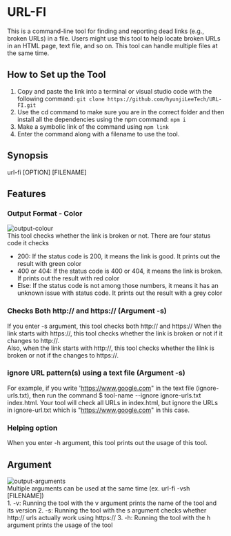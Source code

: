 # URL-FI

This is a command-line tool for finding and reporting dead links (e.g., broken URLs) in a file. Users might use this tool to help locate broken URLs in an HTML page, text file, and so on. This tool can handle multiple files at the same time.

## How to Set up the Tool
1. Copy and paste the link into a terminal or visual studio code with the following command: `git clone https://github.com/hyunjiLeeTech/URL-FI.git`
2. Use the cd command to make sure you are in the correct folder and then install all the dependencies using the npm command: `npm i`
3. Make a symbolic link of the command using `npm link`
4. Enter the command along with a filename to use the tool.

## Synopsis
url-fi [OPTION] [FILENAME]

## Features
### Output Format - Color
![output-colour](https://lh3.googleusercontent.com/TiBG8E-xrvK4UJYIPNoKwKuyzWbQbtnUvLC_cpaxeiyjO8037Qz0Mm0kO6K1iX49mekTtfx6tkp0ro6w2nX8H_C3hK8Njz8QIC6gC9uK8yUZQkaVQZVohdXrpCzVRbh82HKe5IiQOA)
<br/>This tool checks whether the link is broken or not. There are four status code it checks
- 200: If the status code is 200, it means the link is good. It prints out the result with green color
- 400 or 404: If the status code is 400 or 404, it means the link is broken. If prints out the result with red color
- Else: If the status code is not among those numbers, it means it has an unknown issue with status code. It prints out the result with a grey color

### Checks Both http:// and https:// (Argument -s)
If you enter -s argument, this tool checks both http:// and https://
When the link starts with https://, this tool checks whether the link is broken or not if it changes to http://.
<br/>Also, when the link starts with http://, this tool checks whether the lilnk is broken or not if the changes to https://.

### ignore URL pattern(s) using a text file (Argument -s)
For example, if you write 'https://www.google.com" in the text file (ignore-urls.txt), then run the command $ tool-name --ignore ignore-urls.txt index.html. Your tool will check all URLs in index.html, but ignore the URLs in ignore-url.txt which is "https://www.google.com" in this case.

### Helping option
When you enter -h argument, this tool prints out the usage of this tool.

## Argument
![output-arguments](https://lh3.googleusercontent.com/CqJJXYthdvGPTtH3aIgA3NHz6a0IU5OwrbrB8GKnzsA3mHRmXCAKXSoC0B8A32iGy5s1zC9BvsZbhoT4X1mcWlb_qYF8wWW8eMpuisw33vrkQuqyC6XSNxhdy6cp_KeNagykzfQuMQ)
<br/> Multiple arguments can be used at the same time (ex. url-fi -vsh [FILENAME])
<br/>1. -v: Running the tool with the v argument prints the name of the tool and its version
2. -s: Running the tool with the s argument checks whether http:// urls actually work using https://
3. -h: Running the tool with the h argument prints the usage of the tool
